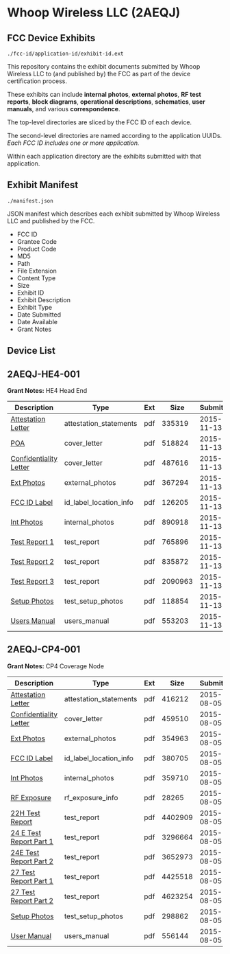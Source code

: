 # Whoop Wireless LLC (2AEQJ)
## FCC Device Exhibits

```
./fcc-id/application-id/exhibit-id.ext
```

This repository contains the exhibit documents submitted by Whoop Wireless LLC to (and published by) the FCC as part of the device certification process.

These exhibits can include **internal photos**, **external photos**, **RF test reports**, **block diagrams**, **operational descriptions**, **schematics**, **user manuals**, and various **correspondence**.

The top-level directories are sliced by the FCC ID of each device.

The second-level directories are named according to the application UUIDs. *Each FCC ID includes one or more application.*

Within each application directory are the exhibits submitted with that application. 

## Exhibit Manifest

```
./manifest.json
```

JSON manifest which describes each exhibit submitted by Whoop Wireless LLC and published by the FCC.

- FCC ID
- Grantee Code
- Product Code
- MD5
- Path
- File Extension
- Content Type
- Size
- Exhibit ID
- Exhibit Description
- Exhibit Type
- Date Submitted
- Date Available
- Grant Notes

## Device List
## 2AEQJ-HE4-001
**Grant Notes:** HE4 Head End

| Description | Type | Ext | Size | Submitted | Available |
| ----------- | ---- | --- | ---- | --------- | --------- |
| [Attestation Letter](2AEQJ-HE4-001/f5d4a63eb34714a3ecdb04f35e25d6db/2812402.pdf) | attestation_statements | pdf | 335319 | 2015-11-13 | 2015-11-13 |
| [POA](2AEQJ-HE4-001/f5d4a63eb34714a3ecdb04f35e25d6db/2812400.pdf) | cover_letter | pdf | 518824 | 2015-11-13 | 2015-11-13 |
| [Confidentiality Letter](2AEQJ-HE4-001/f5d4a63eb34714a3ecdb04f35e25d6db/2812401.pdf) | cover_letter | pdf | 487616 | 2015-11-13 | 2015-11-13 |
| [Ext Photos](2AEQJ-HE4-001/f5d4a63eb34714a3ecdb04f35e25d6db/2812404.pdf) | external_photos | pdf | 367294 | 2015-11-13 | 2015-11-13 |
| [FCC ID Label](2AEQJ-HE4-001/f5d4a63eb34714a3ecdb04f35e25d6db/2812405.pdf) | id_label_location_info | pdf | 126205 | 2015-11-13 | 2015-11-13 |
| [Int Photos](2AEQJ-HE4-001/f5d4a63eb34714a3ecdb04f35e25d6db/2812406.pdf) | internal_photos | pdf | 890918 | 2015-11-13 | 2015-11-13 |
| [Test Report 1](2AEQJ-HE4-001/f5d4a63eb34714a3ecdb04f35e25d6db/2812411.pdf) | test_report | pdf | 765896 | 2015-11-13 | 2015-11-13 |
| [Test Report 2](2AEQJ-HE4-001/f5d4a63eb34714a3ecdb04f35e25d6db/2812412.pdf) | test_report | pdf | 835872 | 2015-11-13 | 2015-11-13 |
| [Test Report 3](2AEQJ-HE4-001/f5d4a63eb34714a3ecdb04f35e25d6db/2812413.pdf) | test_report | pdf | 2090963 | 2015-11-13 | 2015-11-13 |
| [Setup Photos](2AEQJ-HE4-001/f5d4a63eb34714a3ecdb04f35e25d6db/2812414.pdf) | test_setup_photos | pdf | 118854 | 2015-11-13 | 2015-11-13 |
| [Users Manual](2AEQJ-HE4-001/f5d4a63eb34714a3ecdb04f35e25d6db/2812415.pdf) | users_manual | pdf | 553203 | 2015-11-13 | 2015-11-13 |
## 2AEQJ-CP4-001
**Grant Notes:** CP4 Coverage Node

| Description | Type | Ext | Size | Submitted | Available |
| ----------- | ---- | --- | ---- | --------- | --------- |
| [Attestation Letter](2AEQJ-CP4-001/a24c7a35ad868afe0bd55b266a10c175/2704858.pdf) | attestation_statements | pdf | 416212 | 2015-08-05 | 2015-08-05 |
| [Confidentiality Letter](2AEQJ-CP4-001/a24c7a35ad868afe0bd55b266a10c175/2704857.pdf) | cover_letter | pdf | 459510 | 2015-08-05 | 2015-08-05 |
| [Ext Photos](2AEQJ-CP4-001/a24c7a35ad868afe0bd55b266a10c175/2704860.pdf) | external_photos | pdf | 354963 | 2015-08-05 | 2016-02-02 |
| [FCC ID Label](2AEQJ-CP4-001/a24c7a35ad868afe0bd55b266a10c175/2704861.pdf) | id_label_location_info | pdf | 380705 | 2015-08-05 | 2015-08-05 |
| [Int Photos](2AEQJ-CP4-001/a24c7a35ad868afe0bd55b266a10c175/2704862.pdf) | internal_photos | pdf | 359710 | 2015-08-05 | 2016-02-02 |
| [RF Exposure](2AEQJ-CP4-001/a24c7a35ad868afe0bd55b266a10c175/2704866.pdf) | rf_exposure_info | pdf | 28265 | 2015-08-05 | 2015-08-05 |
| [22H Test Report](2AEQJ-CP4-001/a24c7a35ad868afe0bd55b266a10c175/2704870.pdf) | test_report | pdf | 4402909 | 2015-08-05 | 2015-08-05 |
| [24 E Test Report Part 1](2AEQJ-CP4-001/a24c7a35ad868afe0bd55b266a10c175/2704871.pdf) | test_report | pdf | 3296664 | 2015-08-05 | 2015-08-05 |
| [24E Test Report Part 2](2AEQJ-CP4-001/a24c7a35ad868afe0bd55b266a10c175/2704872.pdf) | test_report | pdf | 3652973 | 2015-08-05 | 2015-08-05 |
| [27 Test Report Part 1](2AEQJ-CP4-001/a24c7a35ad868afe0bd55b266a10c175/2704873.pdf) | test_report | pdf | 4425518 | 2015-08-05 | 2015-08-05 |
| [27 Test Report Part 2](2AEQJ-CP4-001/a24c7a35ad868afe0bd55b266a10c175/2704874.pdf) | test_report | pdf | 4623254 | 2015-08-05 | 2015-08-05 |
| [Setup Photos](2AEQJ-CP4-001/a24c7a35ad868afe0bd55b266a10c175/2704868.pdf) | test_setup_photos | pdf | 298862 | 2015-08-05 | 2016-02-02 |
| [User Manual](2AEQJ-CP4-001/a24c7a35ad868afe0bd55b266a10c175/2704869.pdf) | users_manual | pdf | 556144 | 2015-08-05 | 2016-02-02 |
